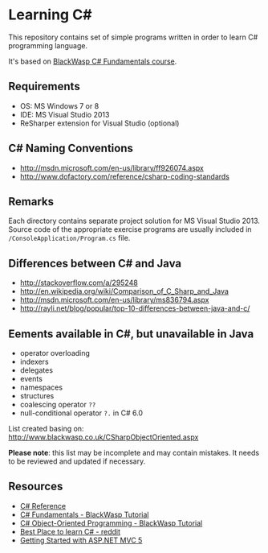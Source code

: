 Learning C#
===========
This repository contains set of simple programs written in order to learn C# programming language.

It's based on [BlackWasp C# Fundamentals course](http://www.blackwasp.co.uk/CSharpFundamentals.aspx).

Requirements
------------
- OS: MS Windows 7 or 8
- IDE: MS Visual Studio 2013
- ReSharper extension for Visual Studio (optional)

C# Naming Conventions
---------------------
- http://msdn.microsoft.com/en-us/library/ff926074.aspx
- http://www.dofactory.com/reference/csharp-coding-standards

Remarks
-------
Each directory contains separate project solution for MS Visual Studio 2013. Source code of the appropriate exercise programs are usually included in `/ConsoleApplication/Program.cs` file.

Differences between C# and Java
-------------------------------
- http://stackoverflow.com/a/295248
- http://en.wikipedia.org/wiki/Comparison_of_C_Sharp_and_Java
- http://msdn.microsoft.com/en-us/library/ms836794.aspx
- http://rayli.net/blog/popular/top-10-differences-between-java-and-c/

Eements available in C#, but unavailable in Java
------------------------------------------------
- operator overloading
- indexers
- delegates
- events
- namespaces
- structures
- coalescing operator `??`
- null-conditional operator `?.` in C# 6.0

List created basing on: http://www.blackwasp.co.uk/CSharpObjectOriented.aspx

**Please note**: this list may be incomplete and may contain mistakes. It needs to be reviewed and updated if necessary.

Resources
---------
- [C# Reference](http://msdn.microsoft.com/en-us/library/618ayhy6.aspx)
- [C# Fundamentals - BlackWasp Tutorial](http://www.blackwasp.co.uk/CSharpFundamentals.aspx)
- [C# Object-Oriented Programming - BlackWasp Tutorial](http://www.blackwasp.co.uk/CSharpObjectOriented.aspx)
- [Best Place to learn C# - reddit](http://www.reddit.com/r/learnprogramming/comments/18it9q/best_place_to_learn_c/)
- [Getting Started with ASP.NET MVC 5](http://www.asp.net/mvc/overview/getting-started/introduction/getting-started)
